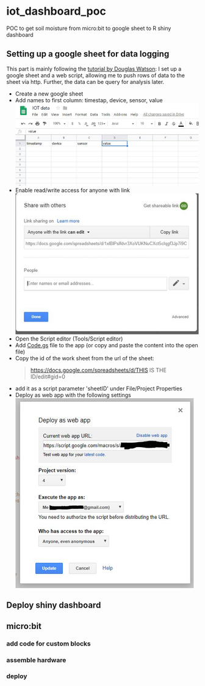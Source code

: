 # iot_dashboard_poc
POC to get soil moisture from micro:bit to google sheet to R shiny dashboard

## Setting up a google sheet for data logging

This part is mainly following the [tutorial by Douglas Watson](https://douglas-watson.github.io/post/gdocs_1_gdocs/): I set up a google sheet and a web script, allowing me to push rows of data to the sheet via http. Further, the data can be query for analysis later.

* Create a new google sheet
* Add names to first column: timestap, device, sensor, value
	![table preview](img/table_preview.JPG)
* Enable read/write access for anyone with link
	![share options](img/sheet_share.JPG)
* Open the Script editor (Tools/Script editor)
* Add [Code.gs](Code.gs) file to the app (or copy and paste the content into the open file)
* Copy the id of the work sheet from the url of the sheet:
	>  https://docs.google.com/spreadsheets/d/THIS IS THE ID/edit#gid=0
* add it as a  script parameter 'sheetID' under File/Project Properties
* Deploy as web app with the following settings
	![deploy settings](img/deploy_webapp.JPG)


## Deploy shiny dashboard

## micro:bit

### add code for custom blocks

### assemble hardware

### deploy
